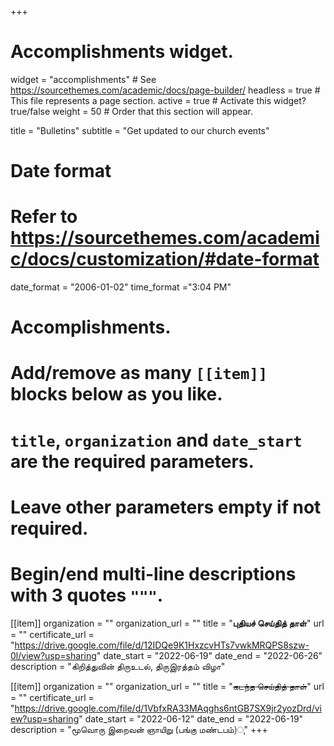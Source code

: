 +++
# Accomplishments widget.
widget = "accomplishments"  # See https://sourcethemes.com/academic/docs/page-builder/
headless = true  # This file represents a page section.
active = true  # Activate this widget? true/false
weight = 50  # Order that this section will appear.

title = "Bulletins"
subtitle = "Get updated to our church events"

# Date format
#   Refer to https://sourcethemes.com/academic/docs/customization/#date-format
date_format = "2006-01-02"
time_format ="3:04 PM"

# Accomplishments.
#   Add/remove as many `[[item]]` blocks below as you like.
#   `title`, `organization` and `date_start` are the required parameters.
#   Leave other parameters empty if not required.
#   Begin/end multi-line descriptions with 3 quotes `"""`.


[[item]]
  organization = ""
  organization_url = ""
  title = "**புதியச் செய்தித் தாள்**"
  url = ""
  certificate_url = "https://drive.google.com/file/d/12IDQe9K1HxzcvHTs7vwkMRQPS8szw-0l/view?usp=sharing"
  date_start = "2022-06-19"
  date_end = "2022-06-26"
  description = "கிறித்துவின் திருஉடல், திருஇரத்தம் விழா"

[[item]]
  organization = ""
  organization_url = ""
  title = "~~கடந்த செய்தித் தாள்~~"
  url = ""
  certificate_url = "https://drive.google.com/file/d/1VbfxRA33MAqghs6ntGB7SX9jr2yozDrd/view?usp=sharing"
  date_start = "2022-06-12"
  date_end = "2022-06-19"
  description = "மூவொரு இறைவன் ஞாயிறு (பங்கு மண்டபம்)ு"
+++
